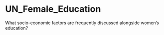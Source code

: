 # UN_Female_Education
What socio-economic factors are frequently discussed alongside women’s education?
